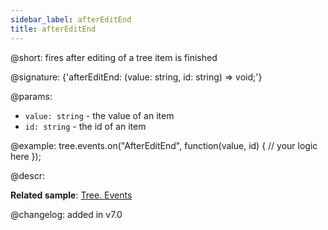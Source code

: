 ```yaml
---
sidebar_label: afterEditEnd
title: afterEditEnd
---          
```


@short: fires after editing of a tree item is finished

@signature: {'afterEditEnd: (value: string, id: string) => void;'}

@params:
- `value: string` - the value of an item
- `id: string` - the id of an item

@example:
tree.events.on("AfterEditEnd", function(value, id) {
    // your logic here
});

@descr:

**Related sample**: [Tree. Events](https://snippet.dhtmlx.com/vux1ye9g)

@changelog: added in v7.0
